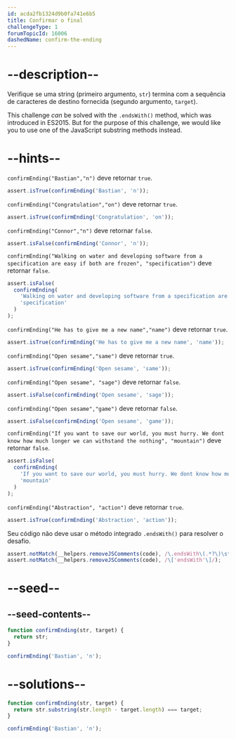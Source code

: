 ```yaml
---
id: acda2fb1324d9b0fa741e6b5
title: Confirmar o final
challengeType: 1
forumTopicId: 16006
dashedName: confirm-the-ending
---
```


# --description--

Verifique se uma string (primeiro argumento, `str`) termina com a sequência de caracteres de destino fornecida (segundo argumento, `target`).

This challenge _can_ be solved with the `.endsWith()` method, which was introduced in ES2015. But for the purpose of this challenge, we would like you to use one of the JavaScript substring methods instead.

# --hints--

`confirmEnding("Bastian","n")` deve retornar `true`.

```js
assert.isTrue(confirmEnding('Bastian', 'n'));
```

`confirmEnding("Congratulation","on")` deve retornar `true`.

```js
assert.isTrue(confirmEnding('Congratulation', 'on'));
```

`confirmEnding("Connor","n")` deve retornar `false`.

```js
assert.isFalse(confirmEnding('Connor', 'n'));
```

`confirmEnding("Walking on water and developing software from a specification are easy if both are frozen", "specification")` deve retornar `false`.

```js
assert.isFalse(
  confirmEnding(
    'Walking on water and developing software from a specification are easy if both are frozen',
    'specification'
  )
);
```

`confirmEnding("He has to give me a new name","name")` deve retornar `true`.

```js
assert.isTrue(confirmEnding('He has to give me a new name', 'name'));
```

`confirmEnding("Open sesame","same")` deve retornar `true`.

```js
assert.isTrue(confirmEnding('Open sesame', 'same'));
```

`confirmEnding("Open sesame", "sage")` deve retornar `false`.

```js
assert.isFalse(confirmEnding('Open sesame', 'sage'));
```

`confirmEnding("Open sesame","game")` deve retornar `false`.

```js
assert.isFalse(confirmEnding('Open sesame', 'game'));
```

`confirmEnding("If you want to save our world, you must hurry. We dont know how much longer we can withstand the nothing", "mountain")` deve retornar `false`.

```js
assert.isFalse(
  confirmEnding(
    'If you want to save our world, you must hurry. We dont know how much longer we can withstand the nothing',
    'mountain'
  )
);
```

`confirmEnding("Abstraction", "action")` deve retornar `true`.

```js
assert.isTrue(confirmEnding('Abstraction', 'action'));
```

Seu código não deve usar o método integrado `.endsWith()` para resolver o desafio.

```js
assert.notMatch(__helpers.removeJSComments(code), /\.endsWith\(.*?\)\s*?;?/);
assert.notMatch(__helpers.removeJSComments(code), /\['endsWith'\]/);
```

# --seed--

## --seed-contents--

```js
function confirmEnding(str, target) {
  return str;
}

confirmEnding('Bastian', 'n');
```

# --solutions--

```js
function confirmEnding(str, target) {
  return str.substring(str.length - target.length) === target;
}

confirmEnding('Bastian', 'n');
```
